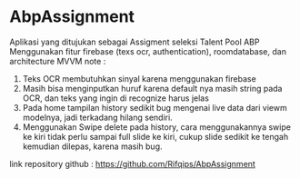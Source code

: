 # AbpAssignment
 Aplikasi yang ditujukan sebagai Assigment seleksi Talent Pool ABP
 Menggunakan fitur firebase (texs ocr, authentication), roomdatabase, dan architecture MVVM
 note : 
 1. Teks OCR membutuhkan sinyal karena menggunakan firebase
 2. Masih bisa menginputkan huruf karena default nya masih string pada OCR, dan teks yang ingin di recognize harus jelas
 3. Pada home tampilan history sedikit bug mengenai live data dari viewm modelnya, jadi terkadang hilang sendiri.
 4. Menggunakan Swipe delete pada history, cara menggunakannya swipe ke kiri tidak perlu sampai full slide ke kiri, cukup slide sedikit ke tengah kemudian dilepas,    karena masih bug.
 
 link repository github : https://github.com/Rifqips/AbpAssignment
 
